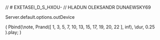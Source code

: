 // # EXETASEI_D_S_HXOU-
// HLADUN OLEKSANDR DUNAEWSKY69

Server.default.options.outDevice

(
Pbind(\note, Prand([ 1, 3, 5, 7, 10, 13, 15, 17, 19, 20, 22 ], inf),
    \dur, 0.25
).play;
)
